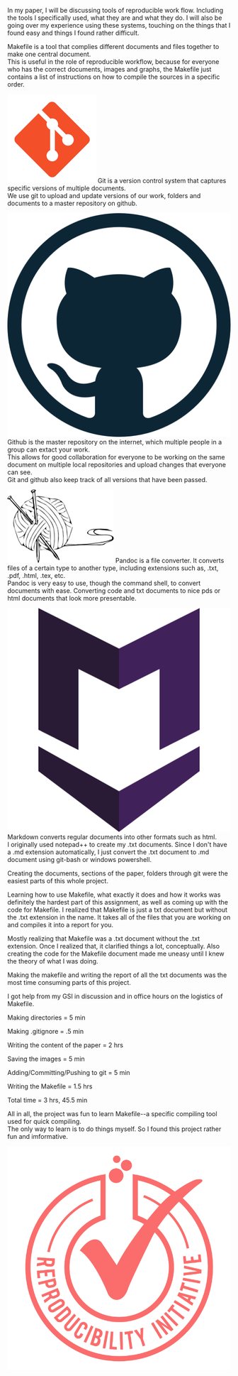 In my paper, I will be discussing tools of reproducible work flow.
Including the tools I specifically used, what they are and what they do.
I will also be going over my experience using these systems, touching on
the things that I found easy and things I found rather difficult.

Makefile is a tool that complies different documents and files together
to make one central document.\
This is useful in the role of reproducible workflow, because for
everyone who has the correct documents, images and graphs, the Makefile
just contains a list of instructions on how to compile the sources in a
specific order.

![Git-Bash logo](../images/git-logo.png) Git is a version control system
that captures specific versions of multiple documents.\
We use git to upload and update versions of our work, folders and
documents to a master repository on github.

![Github logo](../images/github-logo.png) Github is the master
repository on the internet, which multiple people in a group can extact
your work.\
This allows for good collaboration for everyone to be working on the
same document on multiple local repositories and upload changes that
everyone can see.\
Git and github also keep track of all versions that have been passed.

![Pandoc logo](../images/pandoc-logo.png) Pandoc is a file converter. It
converts files of a certain type to another type, including extensions
such as, .txt, .pdf, .html, .tex, etc.\
Pandoc is very easy to use, though the command shell, to convert
documents with ease. Converting code and txt documents to nice pds or
html documents that look more presentable.

![Markdown logo](../images/markdown-logo.png) Markdown converts regular
documents into other formats such as html.\
I originally used notepad++ to create my .txt documents. Since I don't
have a .md extension automatically, I just convert the .txt document to
.md document using git-bash or windows powershell.

Creating the documents, sections of the paper, folders through git were
the easiest parts of this whole project.

Learning how to use Makefile, what exactly it does and how it works was
definitely the hardest part of this assignment, as well as coming up
with the code for Makefile. I realized that Makefile is just a txt
document but without the .txt extension in the name. It takes all of the
files that you are working on and compiles it into a report for you.

Mostly realizing that Makefile was a .txt document without the .txt
extension. Once I realized that, it clarified things a lot,
conceptually. Also creating the code for the Makefile document made me
uneasy until I knew the theory of what I was doing.

Making the makefile and writing the report of all the txt documents was
the most time consuming parts of this project.

I got help from my GSI in discussion and in office hours on the
logistics of Makefile.

Making directories = 5 min

Making .gitignore = .5 min

Writing the content of the paper = 2 hrs

Saving the images = 5 min

Adding/Committing/Pushing to git = 5 min

Writing the Makefile = 1.5 hrs

Total time = 3 hrs, 45.5 min

All in all, the project was fun to learn Makefile--a specific compiling
tool used for quick compiling.\
The only way to learn is to do things myself. So I found this project
rather fun and imformative.

![](../images/stat159-logo.png)

